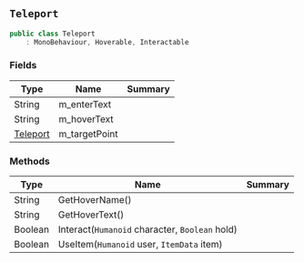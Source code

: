 ## `Teleport`

```csharp
public class Teleport
    : MonoBehaviour, Hoverable, Interactable

```

### Fields

| Type | Name | Summary | 
| --- | --- | --- | 
| String | m_enterText |  | 
| String | m_hoverText |  | 
| [Teleport](./Teleport.md) | m_targetPoint |  | 


### Methods

| Type | Name | Summary | 
| --- | --- | --- | 
| String | GetHoverName() |  | 
| String | GetHoverText() |  | 
| Boolean | Interact(`Humanoid` character, `Boolean` hold) |  | 
| Boolean | UseItem(`Humanoid` user, `ItemData` item) |  | 



